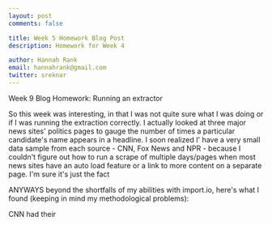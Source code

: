 ```yaml
---
layout: post
comments: false

title: Week 5 Homework Blog Post
description: Homework for Week 4

author: Hannah Rank
email: hannahrank@gmail.com
twitter: sreknar
---
```


Week 9 Blog Homework: Running an extractor

So this week was interesting, in that I was not quite sure what I was doing or if I was running the extraction correctly. I actually looked at three major news sites' politics pages to gauge the number of times a particular candidate's name appears in a headline. I soon realized I' have a very small data sample from each source - CNN, Fox News and NPR - because I couldn't figure out how to run a scrape of multiple days/pages when most news sites have an auto load feature or a link to more content on a separate page. I'm sure it's just the fact 

ANYWAYS beyond the shortfalls of my abilities with import.io, here's what I found (keeping in mind my methodological problems):

CNN had their 
